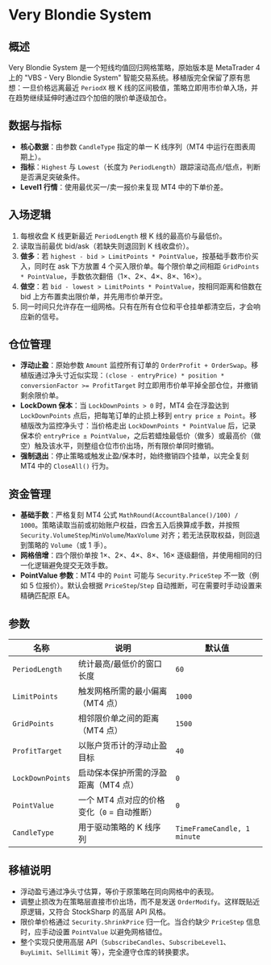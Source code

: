 # Very Blondie System

## 概述
Very Blondie System 是一个短线均值回归网格策略，原始版本是 MetaTrader 4 上的 "VBS - Very Blondie System" 智能交易系统。移植版完全保留了原有思想：一旦价格远离最近 `PeriodX` 根 K 线的区间极值，策略立即用市价单入场，并在趋势继续延伸时通过四个加倍的限价单逐级加仓。

## 数据与指标
- **核心数据**：由参数 `CandleType` 指定的单一 K 线序列（MT4 中运行在图表周期上）。
- **指标**：`Highest` 与 `Lowest`（长度为 `PeriodLength`）跟踪滚动高点/低点，判断是否满足突破条件。
- **Level1 行情**：使用最优买一/卖一报价来复现 MT4 中的下单价差。

## 入场逻辑
1. 每根收盘 K 线更新最近 `PeriodLength` 根 K 线的最高价与最低价。
2. 读取当前最优 bid/ask（若缺失则退回到 K 线收盘价）。
3. **做多**：若 `highest - bid > LimitPoints * PointValue`，按基础手数市价买入，同时在 ask 下方放置 4 个买入限价单。每个限价单之间相距 `GridPoints * PointValue`，手数依次翻倍（1×、2×、4×、8×、16×）。
4. **做空**：若 `bid - lowest > LimitPoints * PointValue`，按相同距离和倍数在 bid 上方布置卖出限价单，并先用市价单开空。
5. 同一时间只允许存在一组网格。只有在所有仓位和平仓挂单都清空后，才会响应新的信号。

## 仓位管理
- **浮动止盈**：原始参数 `Amount` 监控所有订单的 `OrderProfit + OrderSwap`。移植版通过净头寸近似实现：`(close - entryPrice) * position * conversionFactor >= ProfitTarget` 时立即用市价单平掉全部仓位，并撤销剩余限价单。
- **LockDown 保本**：当 `LockDownPoints > 0` 时，MT4 会在浮盈达到 `LockDownPoints` 点后，把每笔订单的止损上移到 `entry price ± Point`。移植版改为监控净头寸：当价格走出 `LockDownPoints * PointValue` 后，记录保本价 `entryPrice ± PointValue`，之后若蜡烛最低价（做多）或最高价（做空）触及该水平，则整组仓位市价出场，所有限价单同时撤销。
- **强制退出**：停止策略或触发止盈/保本时，始终撤销四个挂单，以完全复刻 MT4 中的 `CloseAll()` 行为。

## 资金管理
- **基础手数**：严格复刻 MT4 公式 `MathRound(AccountBalance()/100) / 1000`。策略读取当前或初始账户权益，四舍五入后换算成手数，并按照 `Security.VolumeStep`/`MinVolume`/`MaxVolume` 对齐；若无法获取权益，则回退到策略的 `Volume`（或 1 手）。
- **网格倍增**：四个限价单按 1×、2×、4×、8×、16× 逐级翻倍，并使用相同的归一化逻辑避免提交无效手数。
- **PointValue 参数**：MT4 中的 `Point` 可能与 `Security.PriceStep` 不一致（例如 5 位报价）。默认会根据 `PriceStep`/`Step` 自动推断，可在需要时手动设置来精确匹配原 EA。

## 参数
| 名称 | 说明 | 默认值 |
| ---- | ---- | ------ |
| `PeriodLength` | 统计最高/最低价的窗口长度 | `60` |
| `LimitPoints` | 触发网格所需的最小偏离（MT4 点） | `1000` |
| `GridPoints` | 相邻限价单之间的距离（MT4 点） | `1500` |
| `ProfitTarget` | 以账户货币计的浮动止盈目标 | `40` |
| `LockDownPoints` | 启动保本保护所需的浮盈距离（MT4 点） | `0` |
| `PointValue` | 一个 MT4 点对应的价格变化（`0` = 自动推断） | `0` |
| `CandleType` | 用于驱动策略的 K 线序列 | `TimeFrameCandle, 1 minute` |

## 移植说明
- 浮动盈亏通过净头寸估算，等价于原策略在同向网格中的表现。
- 调整止损改为在策略层直接市价出场，而不是发送 `OrderModify`。这样既贴近原逻辑，又符合 StockSharp 的高层 API 风格。
- 限价单价格通过 `Security.ShrinkPrice` 归一化。当合约缺少 `PriceStep` 信息时，应手动设置 `PointValue` 以避免网格错位。
- 整个实现只使用高层 API（`SubscribeCandles`、`SubscribeLevel1`、`BuyLimit`、`SellLimit` 等），完全遵守仓库的转换要求。
